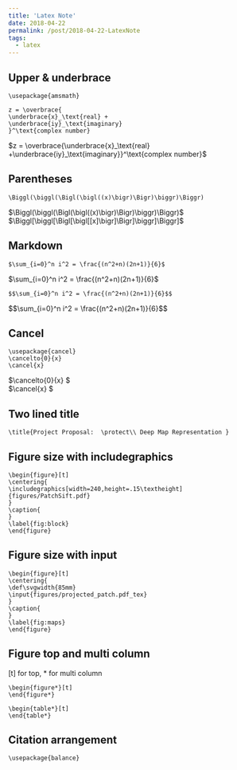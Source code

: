 ```yaml
---
title: 'Latex Note'
date: 2018-04-22
permalink: /post/2018-04-22-LatexNote
tags:
  - latex
---
```



Upper & underbrace
-------------------------------
	\usepackage{amsmath}	
	
	z = \overbrace{
	\underbrace{x}_\text{real} +
	\underbrace{iy}_\text{imaginary}
	}^\text{complex number}
  
<div>$z = \overbrace{\underbrace{x}_\text{real} +\underbrace{iy}_\text{imaginary}}^\text{complex number}$</div>


Parentheses
-------------------------------
    \Biggl(\biggl(\Bigl(\bigl((x)\bigr)\Bigr)\biggr)\Biggr)
	
<div>$\Biggl(\biggl(\Bigl(\bigl((x)\bigr)\Bigr)\biggr)\Biggr)$</div>
<div>$\Biggl[\biggl[\Bigl[\bigl[[x]\bigr]\Bigr]\biggr]\Biggr]$</div>

Markdown
-------------------------------
    $\sum_{i=0}^n i^2 = \frac{(n^2+n)(2n+1)}{6}$


<div>$\sum_{i=0}^n i^2 = \frac{(n^2+n)(2n+1)}{6}$</div>

    $$\sum_{i=0}^n i^2 = \frac{(n^2+n)(2n+1)}{6}$$
 
<div>$$\sum_{i=0}^n i^2 = \frac{(n^2+n)(2n+1)}{6}$$</div>


Cancel
-------------------------------
    \usepackage{cancel}
    \cancelto{0}{x} 
    \cancel{x} 
    
<div>$\cancelto{0}{x} $</div>
<div>$\cancel{x} $</div>


Two lined title
-------------------------------

	\title{Project Proposal:  \protect\\ Deep Map Representation }


Figure size with includegraphics
-------------------------------
	\begin{figure}[t]
	\centering{
	\includegraphics[width=240,height=.15\textheight]{figures/PatchSift.pdf}
	}
	\caption{	
	}
	\label{fig:block}
	\end{figure}
	
	

Figure size with input
-------------------------------	
	\begin{figure}[t]
	\centering{
	\def\svgwidth{85mm}
	\input{figures/projected_patch.pdf_tex}
	}
	\caption{
	}
	\label{fig:maps}
	\end{figure}


Figure top and multi column
-------------------------------	
[t] for top, * for multi column

	\begin{figure*}[t]
	\end{figure*}

	\begin{table*}[t]
	\end{table*}


Citation arrangement
-------------------------------	
	\usepackage{balance}
